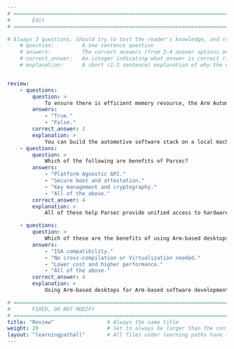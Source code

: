```yaml
---
# ================================================================================
#       Edit
# ================================================================================

# Always 3 questions. Should try to test the reader's knowledge, and reinforce the key points you want them to remember.
    # question:         A one sentence question
    # answers:          The correct answers (from 2-4 answer options only). Should be surrounded by quotes.
    # correct_answer:   An integer indicating what answer is correct (index starts from 0)
    # explanation:      A short (1-3 sentence) explanation of why the correct answer is correct. Can add additional context if desired


review:
    - questions:
        question: >
            To ensure there is efficient memory resource, the Arm Automotive Solutions Software Reference Stack must be built on an Arm cloud instance.
        answers:
            - "True."
            - "False."
        correct_answer: 2               
        explanation: >
            You can build the automotive software stack on a local machine using the System76 Thelio Astra Linux desktop.
    - questions:
        question: >
            Which of the following are benefits of Parsec?
        answers:
            - "Platform Agnostic API."
            - "Secure boot and attestation."
            - "Key management and cryptography."
            - "All of the above."
        correct_answer: 4                     
        explanation: >
            All of these help Parsec provide unified access to hardware security.

    - questions:
        question: >
            Which of these are the benefits of using Arm-based desktops for Arm-based software development?
        answers:
            - "ISA compatibility."
            - "No cross-compilation or Virtualization needed."
            - "Lower cost and higher performance."
            - "All of the above."
        correct_answer: 4                     
        explanation: >
            Using Arm-based desktops for Arm-based software development brings all these benefits.

# ================================================================================
#       FIXED, DO NOT MODIFY
# ================================================================================
title: "Review"                 # Always the same title
weight: 20                      # Set to always be larger than the content in this path
layout: "learningpathall"       # All files under learning paths have this same wrapper
---
```


